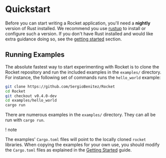 # Quickstart

Before you can start writing a Rocket application, you'll need a **nightly**
version of Rust installed. We recommend you use [rustup](https://rustup.rs/) to
install or configure such a version. If you don't have Rust installed and would
like extra guidance doing so, see the [getting started](../getting-started)
section.

## Running Examples

The absolute fastest way to start experimenting with Rocket is to clone the
Rocket repository and run the included examples in the `examples/` directory.
For instance, the following set of commands runs the `hello_world` example:

```sh
git clone https://github.com/SergioBenitez/Rocket
cd Rocket
git checkout v0.4.0-dev
cd examples/hello_world
cargo run
```

There are numerous examples in the `examples/` directory. They can all be run
with `cargo run`.

! note

  The examples' `Cargo.toml` files will point to the locally cloned `rocket`
  libraries. When copying the examples for your own use, you should modify the
  `Cargo.toml` files as explained in the [Getting Started] guide.

[Getting Started]: ../getting-started
